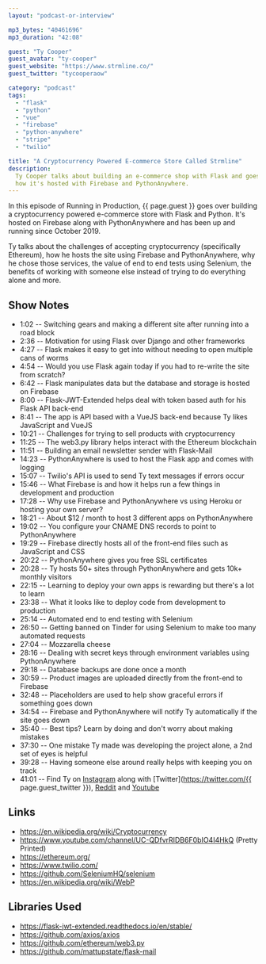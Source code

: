 ```yaml
---
layout: "podcast-or-interview"

mp3_bytes: "40461696"
mp3_duration: "42:08"

guest: "Ty Cooper"
guest_avatar: "ty-cooper"
guest_website: "https://www.strmline.co/"
guest_twitter: "tycooperaow"

category: "podcast"
tags:
  - "flask"
  - "python"
  - "vue"
  - "firebase"
  - "python-anywhere"
  - "stripe"
  - "twilio"

title: "A Cryptocurrency Powered E-commerce Store Called Strmline"
description:
  Ty Cooper talks about building an e-commerce shop with Flask and goes over
  how it's hosted with Firebase and PythonAnywhere.
---
```


In this episode of Running in Production, {{ page.guest }} goes over building a
cryptocurrency powered e-commerce store with Flask and Python. It's hosted on
Firebase along with PythonAnywhere and has been up and running since October
2019.

Ty talks about the challenges of accepting cryptocurrency (specifically
Ethereum), how he hosts the site using Firebase and PythonAnywhere, why he
chose those services, the value of end to end tests using Selenium, the
benefits of working with someone else instead of trying to do everything alone
and more.

## Show Notes

- 1:02 -- Switching gears and making a different site after running into a road block
- 2:36 -- Motivation for using Flask over Django and other frameworks
- 4:27 -- Flask makes it easy to get into without needing to open multiple cans of worms
- 4:54 -- Would you use Flask again today if you had to re-write the site from scratch?
- 6:42 -- Flask manipulates data but the database and storage is hosted on Firebase
- 8:00 -- Flask-JWT-Extended helps deal with token based auth for his Flask API back-end
- 8:41 -- The app is API based with a VueJS back-end because Ty likes JavaScript and VueJS
- 10:21 -- Challenges for trying to sell products with cryptocurrency
- 11:25 -- The web3.py library helps interact with the Ethereum blockchain
- 11:51 -- Building an email newsletter sender with Flask-Mail
- 14:23 -- PythonAnywhere is used to host the Flask app and comes with logging
- 15:07 -- Twilio's API is used to send Ty text messages if errors occur
- 15:46 -- What Firebase is and how it helps run a few things in development and production
- 17:28 -- Why use Firebase and PythonAnywhere vs using Heroku or hosting your own server?
- 18:21 -- About $12 / month to host 3 different apps on PythonAnywhere
- 19:02 -- You configure your CNAME DNS records to point to PythonAnywhere
- 19:29 -- Firebase directly hosts all of the front-end files such as JavaScript and CSS
- 20:22 -- PythonAnywhere gives you free SSL certificates
- 20:28 -- Ty hosts 50+ sites through PythonAnywhere and gets 10k+ monthly visitors
- 22:15 -- Learning to deploy your own apps is rewarding but there's a lot to learn
- 23:38 -- What it looks like to deploy code from development to production
- 25:14 -- Automated end to end testing with Selenium
- 26:50 -- Getting banned on Tinder for using Selenium to make too many automated requests
- 27:04 -- Mozzarella cheese
- 28:16 -- Dealing with secret keys through environment variables using PythonAnywhere
- 29:18 -- Database backups are done once a month
- 30:59 -- Product images are uploaded directly from the front-end to Firebase
- 32:48 -- Placeholders are used to help show graceful errors if something goes down
- 34:54 -- Firebase and PythonAnywhere will notify Ty automatically if the site goes down
- 35:40 -- Best tips? Learn by doing and don't worry about making mistakes
- 37:30 -- One mistake Ty made was developing the project alone, a 2nd set of eyes is helpful
- 39:28 -- Having someone else around really helps with keeping you on track
- 41:01 -- Find Ty on [Instagram](https://www.instagram.com/tycoo_aow/) along
  with [Twitter](https://twitter.com/{{ page.guest_twitter }}),
  [Reddit](https://www.reddit.com/user/tycooperaow) and
  [Youtube](https://www.youtube.com/channel/UCLxaPajGVw9K-gH9O69a0nw)

## Links

- <https://en.wikipedia.org/wiki/Cryptocurrency>
- <https://www.youtube.com/channel/UC-QDfvrRIDB6F0bIO4I4HkQ> (Pretty Printed)
- <https://ethereum.org/>
- <https://www.twilio.com/>
- <https://github.com/SeleniumHQ/selenium>
- <https://en.wikipedia.org/wiki/WebP>

## Libraries Used

- <https://flask-jwt-extended.readthedocs.io/en/stable/>
- <https://github.com/axios/axios>
- <https://github.com/ethereum/web3.py>
- <https://github.com/mattupstate/flask-mail>

